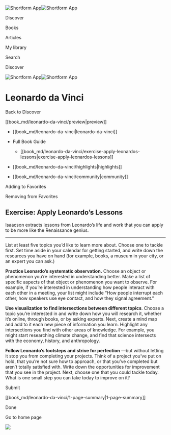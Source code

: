 ![Shortform App](/img/logo.36a2399e.svg)![Shortform App](/img/logo-dark.70c1b072.svg)

Discover

Books

Articles

My library

Search

Discover

![Shortform App](/img/logo.36a2399e.svg)![Shortform App](/img/logo-dark.70c1b072.svg)

# Leonardo da Vinci

Back to Discover

[[book_md/leonardo-da-vinci/preview|preview]]

  * [[book_md/leonardo-da-vinci|leonardo-da-vinci]]
  * Full Book Guide

    * [[book_md/leonardo-da-vinci/exercise-apply-leonardos-lessons|exercise-apply-leonardos-lessons]]
  * [[book_md/leonardo-da-vinci/highlights|highlights]]
  * [[book_md/leonardo-da-vinci/community|community]]



Adding to Favorites 

Removing from Favorites 

## Exercise: Apply Leonardo’s Lessons

Isaacson extracts lessons from Leonardo’s life and work that you can apply to be more like the Renaissance genius.

* * *

List at least five topics you’d like to learn more about. Choose one to tackle first. Set time aside in your calendar for getting started, and write down the resources you have on hand (for example, books, a museum in your city, or an expert you can ask.)

**Practice Leonardo’s systematic observation.** Choose an object or phenomenon you’re interested in understanding better. Make a list of specific aspects of that object or phenomenon you want to observe. For example, if you’re interested in understanding how people interact with each other in a meeting, your list might include “How people interrupt each other, how speakers use eye contact, and how they signal agreement.”

**Use visualization to find intersections between different topics**. Choose a topic you’re interested in and write down how you will research it, whether it’s online, through books, or by asking experts. Next, create a mind map and add to it each new piece of information you learn. Highlight any intersections you find with other areas of knowledge. For example, you might start researching climate change, and find that science intersects with the economy, history, and anthropology.

**Follow Leonardo’s footsteps and strive for perfection** —but without letting it stop you from completing your projects. Think of a project you’ve put on hold, that you’re not sure how to approach, or that you’ve completed but aren’t totally satisfied with. Write down the opportunities for improvement that you see in the project. Next, choose one that you could tackle today. What is one small step you can take today to improve on it?

Submit 

[[book_md/leonardo-da-vinci/1-page-summary|1-page-summary]]

Done

Go to home page 

![](https://bat.bing.com/action/0?ti=56018282&Ver=2&mid=b9a4d836-951d-47d5-bd22-85e3ddd4deb3&sid=49fff5b0636c11eeb9c611038afc8668&vid=4a005010636c11ee80c703d4c4a7acd5&vids=0&msclkid=N&pi=0&lg=en-US&sw=800&sh=600&sc=24&nwd=1&tl=Shortform%20%7C%20Leonardo%20da%20Vinci&p=https%3A%2F%2Fwww.shortform.com%2Fapp%2Fbook%2Fleonardo-da-vinci%2Fexercise-apply-leonardos-lessons&r=&lt=439&evt=pageLoad&sv=1&rn=191682)
